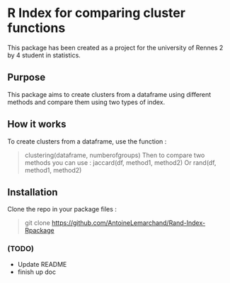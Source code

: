 # R Index for comparing cluster functions
This package has been created as a project for the university of Rennes 2 by 4 student in statistics.

## Purpose
This package aims to create clusters from a dataframe using different methods 
and compare them using two types of index.

## How it works
To create clusters from a dataframe, use the function :
> clustering(dataframe, numberofgroups)
Then to compare two methods you can use :
> jaccard(df, method1, method2)
Or
> rand(df, method1, method2)
## Installation

Clone the repo in your package files : 
> git clone https://github.com/AntoineLemarchand/Rand-Index-Rpackage


### (TODO)
- Update README
- finish up doc
